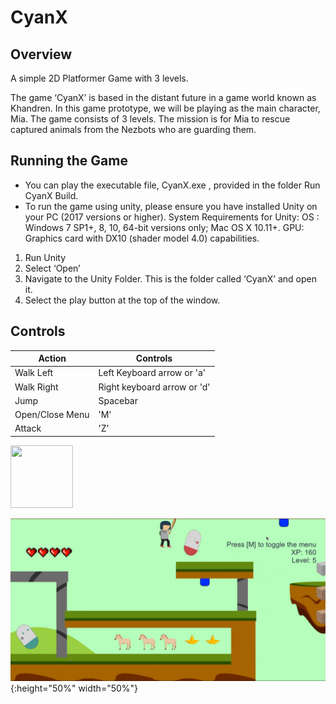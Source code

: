 # CyanX #

## Overview ##
A simple 2D Platformer Game with 3 levels.

The game ‘CyanX’ is based in the distant future in a game world known as Khandren.
In this game prototype, we will be playing as the main character, Mia. The game
consists of 3 levels. The mission is for Mia to rescue captured animals from
the Nezbots who are guarding them.

## Running the Game ##
* You can play the executable file, CyanX.exe , provided in the folder Run CyanX Build.
* To run the game using unity, please ensure you have installed Unity on your PC (2017
versions or higher).
System Requirements for Unity:
OS : Windows 7 SP1+, 8, 10, 64-bit versions only; Mac OS X 10.11+.
GPU: Graphics card with DX10 (shader model 4.0) capabilities.

1. Run Unity
2. Select ‘Open’
3. Navigate to the Unity Folder. This is the folder called ‘CyanX’ and open it.
4. Select the play button at the top of the window.

## Controls ##
Action  	  	| Controls
--------------- | -------------
Walk Left 	  	| Left Keyboard arrow or 'a'
Walk Right	  	| Right keyboard arrow or 'd'
Jump		  	| Spacebar
Open/Close Menu | 'M'
Attack			| 'Z'


<img src="https://raw.githubusercontent.com/vondreii/CyanX/tree/master/Images/Capture.PNG" width="100" height="100">

![Alt text](Images/Capture.PNG?raw=true "Gameplay"){:height="50%" width="50%"}
